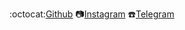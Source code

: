:octocat:[Github](https://github.com/PrashantMhrzn) 
:camera:[Instagram](https://www.instagram.com/_prashant.maharjan/) 
:telephone:[Telegram](https://t.me/prashant_mhrzn)
